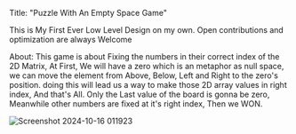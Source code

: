 Title: "Puzzle With An Empty Space Game"

This is My First Ever Low Level Design on my own. 
Open contributions and optimization are always Welcome

About:
  This game is about Fixing the numbers in their correct index of the 2D Matrix, 
  At First, We will have a zero which is an metaphor as null space, we can move the element from Above, Below, Left and Right to the zero's position.
  doing this will lead us a way to make those 2D array values in right index, And that's All.
  Only the Last value of the board is gonna be zero, Meanwhile other numbers are fixed at it's right index, Then we WON.


![Screenshot 2024-10-16 011923](https://github.com/user-attachments/assets/ea9067bc-e8a0-4b62-94f0-1480139dabfd)
